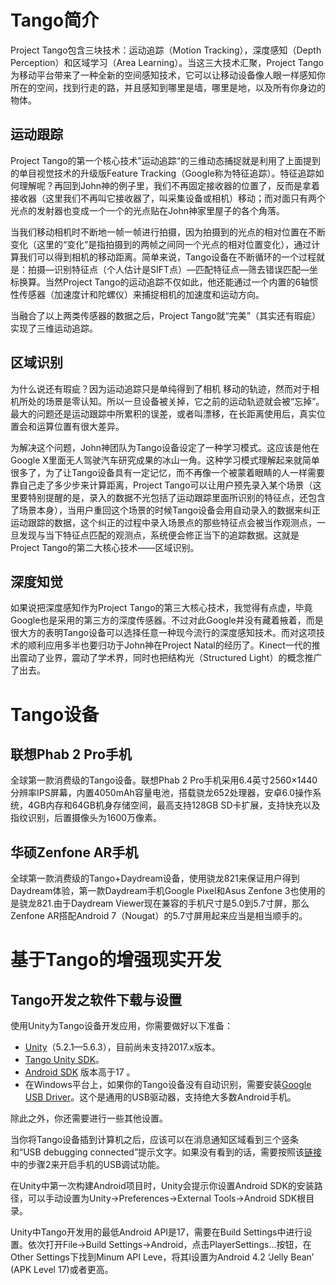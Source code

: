 # Tango简介

Project Tango包含三块技术：运动追踪（Motion Tracking），深度感知（Depth Perception）和区域学习（Area Learning）。当这三大技术汇聚，Project Tango为移动平台带来了一种全新的空间感知技术，它可以让移动设备像人眼一样感知你所在的空间，找到行走的路，并且感知到哪里是墙，哪里是地，以及所有你身边的物体。

## 运动跟踪

Project Tango的第一个核心技术”运动追踪“的三维动态捕捉就是利用了上面提到的单目视觉技术的升级版Feature Tracking（Google称为特征追踪）。特征追踪如何理解呢？再回到John神的例子里，我们不再固定接收器的位置了，反而是拿着接收器（这里我们不再叫它接收器了，叫采集设备或相机）移动；而对面只有两个光点的发射器也变成一个一个的光点贴在John神家里屋子的各个角落。

当我们移动相机时不断地一帧一帧进行拍摄，因为拍摄到的光点的相对位置在不断变化（这里的“变化”是指拍摄到的两帧之间同一个光点的相对位置变化），通过计算我们可以得到相机的移动距离。简单来说，Tango设备在不断循环的一个过程就是：拍摄—识别特征点（个人估计是SIFT点）—匹配特征点—筛去错误匹配—坐标换算。当然Project Tango的运动追踪不仅如此，他还能通过一个内置的6轴惯性传感器（加速度计和陀螺仪）来捕捉相机的加速度和运动方向。

当融合了以上两类传感器的数据之后，Project Tango就“完美”（其实还有瑕疵）实现了三维运动追踪。

## 区域识别

为什么说还有瑕疵？因为运动追踪只是单纯得到了相机 移动的轨迹，然而对于相机所处的场景是零认知。所以一旦设备被关掉，它之前的运动轨迹就会被“忘掉”。最大的问题还是运动跟踪中所累积的误差，或者叫漂移，在长距离使用后，真实位置会和运算位置有很大差异。

为解决这个问题，John神团队为Tango设备设定了一种学习模式。这应该是他在Google X里面无人驾驶汽车研究成果的冰山一角。这种学习模式理解起来就简单很多了，为了让Tango设备具有一定记忆，而不再像一个被蒙着眼睛的人一样需要靠自己走了多少步来计算距离，Project Tango可以让用户预先录入某个场景（这里要特别提醒的是，录入的数据不光包括了运动跟踪里面所识别的特征点，还包含了场景本身），当用户重回这个场景的时候Tango设备会用自动录入的数据来纠正运动跟踪的数据，这个纠正的过程中录入场景点的那些特征点会被当作观测点，一旦发现与当下特征点匹配的观测点，系统便会修正当下的追踪数据。这就是Project Tango的第二大核心技术——区域识别。

## 深度知觉

如果说把深度感知作为Project Tango的第三大核心技术，我觉得有点虚，毕竟Google也是采用的第三方的深度传感器。不过对此Google并没有藏着掖着，而是很大方的表明Tango设备可以选择任意一种现今流行的深度感知技术。而对这项技术的顺利应用多半也要归功于John神在Project Natal的经历了。Kinect一代的推出震动了业界，震动了学术界，同时也把结构光（Structured Light）的概念推广了出去。

# Tango设备

## 联想Phab 2 Pro手机

全球第一款消费级的Tango设备。联想Phab 2 Pro手机采用6.4英寸2560×1440分辨率IPS屏幕，内置4050mAh容量电池，搭载骁龙652处理器，安卓6.0操作系统，4GB内存和64GB机身存储空间，最高支持128GB SD卡扩展，支持快充以及指纹识别，后置摄像头为1600万像素。

## 华硕Zenfone AR手机

全球第一款消费级的Tango+Daydream设备，使用骁龙821来保证用户得到Daydream体验，第一款Daydream手机Google Pixel和Asus Zenfone 3也使用的是骁龙821.由于Daydream Viewer现在兼容的手机尺寸是5.0到5.7寸屏，那么Zenfone AR搭配Android 7（Nougat）的5.7寸屏用起来应当是相当顺手的。

# 基于Tango的增强现实开发

## Tango开发之软件下载与设置

使用Unity为Tango设备开发应用，你需要做好以下准备：

* [Unity](https://unity3d.com/get-unity/download)（5.2.1—5.6.3），目前尚未支持2017.x版本。
* [Tango Unity SDK](https://developers.google.com/tango/downloads)。
* [Android SDK](https://developer.android.com/studio/index.html) 版本高于17 。
* 在Windows平台上，如果你的Tango设备没有自动识别，需要安装[Google USB Driver](https://developer.android.com/studio/run/win-usb.html)。这个是通用的USB驱动器，支持绝大多数Android手机。

除此之外，你还需要进行一些其他设置。

当你将Tango设备插到计算机之后，应该可以在消息通知区域看到三个竖条和“USB debugging connected”提示文字。如果没有看到的话，需要按照该[链接](https://developer.android.com/studio/run/device.html#setting-up)中的步骤2来开启手机的USB调试功能。

在Unity中第一次构建Android项目时，Unity会提示你设置Android SDK的安装路径，可以手动设置为Unity→Preferences→External Tools→Android SDK根目录。

Unity中Tango开发用的最低Android API是17，需要在Build Settings中进行设置。依次打开File→Build Settings→Android，点击PlayerSettings...按钮，在Other Settings下找到Minum API Leve，将其l设置为Android 4.2 ‘Jelly Bean’ \(APK Level 17\)或者更高。





